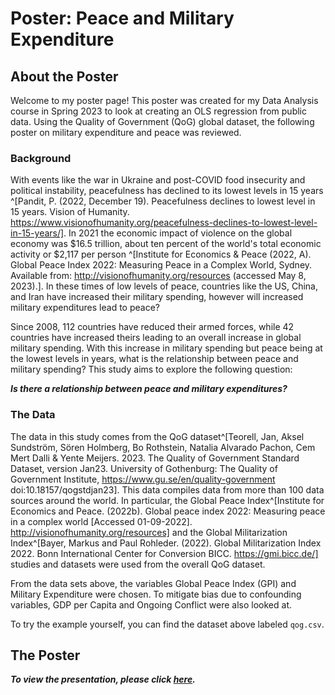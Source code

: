 Poster: Peace and Military Expenditure 
================

## About the Poster 

Welcome to my poster page! This poster was created for my Data Analysis course in Spring 2023 to look at creating an OLS regression from public data. Using the Quality of Government (QoG) global dataset, the following poster on military  expenditure and peace was reviewed. 


### Background


With events like the war in Ukraine and post-COVID food insecurity and political instability, peacefulness has declined to its lowest levels in 15 years ^[Pandit, P. (2022, December 19). Peacefulness declines to lowest level in 15 years. Vision of Humanity. https://www.visionofhumanity.org/peacefulness-declines-to-lowest-level-in-15-years/]. In 2021 the economic impact of violence on the global economy was $16.5 trillion, about ten percent of the world's total economic activity or $2,117 per person ^[Institute for Economics & Peace (2022, A). Global Peace Index 2022: Measuring Peace in a Complex World, Sydney. Available from: http://visionofhumanity.org/resources (accessed May 8, 2023).]. In these times of low levels of peace, countries like the US, China, and Iran have increased their military spending, however will increased military expenditures lead to peace?


Since 2008, 112 countries have reduced their armed forces, while 42 countries have increased theirs leading to an overall increase in global military spending. With this increase in military spending but peace being at the lowest levels in years, what is the relationship between peace and military spending? This study aims to explore the following question: 


**_Is there a relationship between peace and military expenditures?_** 


### The Data

The data in this study comes from the QoG dataset^[Teorell, Jan, Aksel Sundström, Sören Holmberg, Bo Rothstein, Natalia Alvarado Pachon, Cem Mert Dalli & Yente Meijers. 2023. The Quality of Government Standard Dataset, version Jan23. University of Gothenburg: The Quality of Government Institute, https://www.gu.se/en/quality-government doi:10.18157/qogstdjan23]. This data compiles data from more than 100 data sources around the world. In particular, the Global Peace Index^[Institute for Economics and Peace. (2022b). Global peace index 2022: Measuring peace in a
complex world [Accessed 01-09-2022]. http://visionofhumanity.org/resources] and the Global Militarization Index^[Bayer, Markus and Paul Rohleder. (2022). Global Militarization Index 2022. Bonn International
Center for Conversion BICC. https://gmi.bicc.de/] studies and datasets were used from the overall QoG dataset. 


From the data sets above, the variables Global Peace Index (GPI) and Military Expenditure were chosen. To mitigate bias due to confounding variables, GDP per Capita and Ongoing Conflict were also looked at. 


To try the example yourself, you can find the dataset above labeled `qog.csv`.


## The Poster

_**To view the presentation, please click [here](https://github.com/sloprinzi/Poster_Peace_Expenditure/blob/main/Does%20Military%20Spending%20Lead%20to%20Peace_.pdf).**_ 
